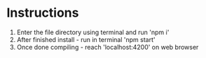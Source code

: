# Instructions

1. Enter the file directory using terminal and run 'npm i'
2. After finished install - run in terminal 'npm start'
3. Once done compiling - reach 'localhost:4200' on web browser
